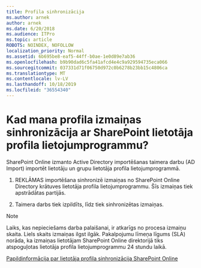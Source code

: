 ```yaml
---
title: Profila sinhronizācija
ms.author: arnek
author: arnek
ms.date: 6/20/2018
ms.audience: ITPro
ms.topic: article
ROBOTS: NOINDEX, NOFOLLOW
localization_priority: Normal
ms.assetid: 6b695be8-eaf5-44ff-b0ae-1e0d89e7ab36
ms.openlocfilehash: b9b90dad6c5fa41afcd4e4c9a929594735eca066
ms.sourcegitcommit: 037331d71f06750d972c0b6278b23bb15c4806ca
ms.translationtype: MT
ms.contentlocale: lv-LV
ms.lasthandoff: 10/18/2019
ms.locfileid: "36554340"
---
```

# <a name="when-do-my-profile-changes-sync-to-the-sharepoint-user-profile-application"></a>Kad mana profila izmaiņas sinhronizācija ar SharePoint lietotāja profila lietojumprogrammu?

SharePoint Online izmanto Active Directory importēšanas taimera darbu (AD Import) importēt lietotāju un grupu lietotāja profila lietojumprogrammā. 
  
1. REKLĀMAS importēšana sinhronizē izmaiņas no SharePoint Online Directory krātuves lietotāja profila lietojumprogrammu. Šīs izmaiņas tiek apstrādātas partijās.
    
2. Taimera darbs tiek izpildīts, līdz tiek sinhronizētas izmaiņas.
    
> [!NOTE]
> Laiks, kas nepieciešams darba palaišanai, ir atkarīgs no procesa izmaiņu skaita. Liels skaits izmaiņas ilgst ilgāk. Pakalpojumu līmeņa līgums (SLA) norāda, ka izmaiņas lietotājam SharePoint Online direktorijā tiks atspoguļotas lietotāja profila lietojumprogrammu 24 stundu laikā. 
  
[Papildinformācija par lietotāja profila sinhronizācija SharePoint Online](https://go.microsoft.com/fwlink/?linkid=875671)
  

